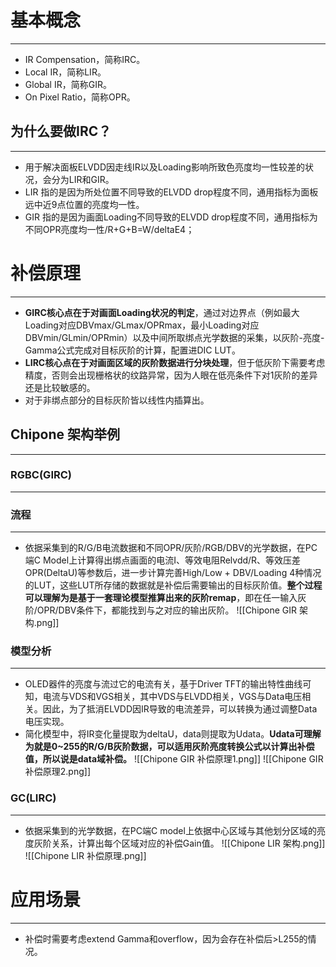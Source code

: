 # 基本概念
---
- IR Compensation，简称IRC。
- Local IR，简称LIR。
- Global IR，简称GIR。
- On Pixel Ratio，简称OPR。
## 为什么要做IRC？
---
- 用于解决面板ELVDD因走线IR以及Loading影响所致色亮度均一性较差的状况，会分为LIR和GIR。
- LIR 指的是因为所处位置不同导致的ELVDD drop程度不同，通用指标为面板远中近9点位置的亮度均一性。
- GIR 指的是因为画面Loading不同导致的ELVDD drop程度不同，通用指标为不同OPR亮度均一性/R+G+B=W/deltaE4；


# 补偿原理
---
- **GIRC核心点在于对画面Loading状况的判定**，通过对边界点（例如最大Loading对应DBVmax/GLmax/OPRmax，最小Loading对应DBVmin/GLmin/OPRmin）以及中间所取绑点光学数据的采集，以灰阶-亮度-Gamma公式完成对目标灰阶的计算，配置进DIC LUT。
- **LIRC核心点在于对画面区域的灰阶数据进行分块处理**，但于低灰阶下需要考虑精度，否则会出现栅格状的纹路异常，因为人眼在低亮条件下对1灰阶的差异还是比较敏感的。
- 对于非绑点部分的目标灰阶皆以线性内插算出。

## Chipone 架构举例
---
### RGBC(GIRC)
---
### 流程
---
- 依据采集到的R/G/B电流数据和不同OPR/灰阶/RGB/DBV的光学数据，在PC端C Model上计算得出绑点画面的电流I、等效电阻Relvdd/R、等效压差OPR(DeltaU)等参数后，进一步计算完善High/Low + DBV/Loading 4种情况的LUT，这些LUT所存储的数据就是补偿后需要输出的目标灰阶值。**整个过程可以理解为是基于一套理论模型推算出来的灰阶remap**，即在任一输入灰阶/OPR/DBV条件下，都能找到与之对应的输出灰阶。
![[Chipone GIR 架构.png]]
### 模型分析
---
- OLED器件的亮度与流过它的电流有关，基于Driver TFT的输出特性曲线可知，电流与VDS和VGS相关，其中VDS与ELVDD相关，VGS与Data电压相关。因此，为了抵消ELVDD因IR导致的电流差异，可以转换为通过调整Data电压实现。
- 简化模型中，将IR变化量提取为deltaU，data则提取为Udata。**Udata可理解为就是0~255的R/G/B灰阶数据，可以适用灰阶亮度转换公式以计算出补偿值，所以说是data域补偿。**
![[Chipone GIR 补偿原理1.png]]
![[Chipone GIR 补偿原理2.png]]
### GC(LIRC)
---
- 依据采集到的光学数据，在PC端C model上依据中心区域与其他划分区域的亮度灰阶关系，计算出每个区域对应的补偿Gain值。
![[Chipone LIR 架构.png]]
![[Chipone LIR 补偿原理.png]]


# 应用场景
---
- 补偿时需要考虑extend Gamma和overflow，因为会存在补偿后>L255的情况。